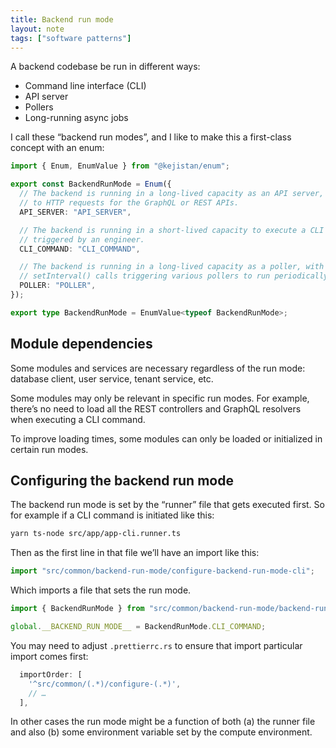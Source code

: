 ```yaml
---
title: Backend run mode
layout: note
tags: ["software patterns"]
---
```


A backend codebase be run in different ways:

- Command line interface (CLI)
- API server
- Pollers
- Long-running async jobs

I call these “backend run modes”, and I like to make this a first-class concept with an enum:

```ts
import { Enum, EnumValue } from "@kejistan/enum";

export const BackendRunMode = Enum({
  // The backend is running in a long-lived capacity as an API server, responding
  // to HTTP requests for the GraphQL or REST APIs.
  API_SERVER: "API_SERVER",

  // The backend is running in a short-lived capacity to execute a CLI command
  // triggered by an engineer.
  CLI_COMMAND: "CLI_COMMAND",

  // The backend is running in a long-lived capacity as a poller, with
  // setInterval() calls triggering various pollers to run periodically.
  POLLER: "POLLER",
});

export type BackendRunMode = EnumValue<typeof BackendRunMode>;
```

## Module dependencies

Some modules and services are necessary regardless of the run mode: database client, user service, tenant service, etc.

Some modules may only be relevant in specific run modes. For example, there’s no need to load all the REST controllers and GraphQL resolvers when executing a CLI command.

To improve loading times, some modules can only be loaded or initialized in certain run modes.

## Configuring the backend run mode

The backend run mode is set by the “runner” file that gets executed first. So for example if a CLI command is initiated like this:

```sh
yarn ts-node src/app/app-cli.runner.ts
```

Then as the first line in that file we’ll have an import like this:

```ts
import "src/common/backend-run-mode/configure-backend-run-mode-cli";
```

Which imports a file that sets the run mode.

```ts
import { BackendRunMode } from "src/common/backend-run-mode/backend-run-mode";

global.__BACKEND_RUN_MODE__ = BackendRunMode.CLI_COMMAND;
```

You may need to adjust `.prettierrc.rs` to ensure that import particular import comes first:

```js
  importOrder: [
    '^src/common/(.*)/configure-(.*)',
    // …
  ],
```

In other cases the run mode might be a function of both (a) the runner file and also (b) some environment variable set by the compute environment.
